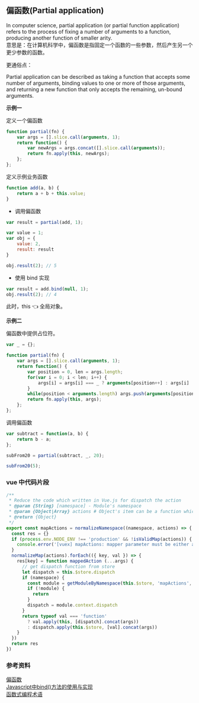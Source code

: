 
## 偏函数(Partial application)

In computer science, partial application (or partial function application) refers to the process of fixing a number of arguments to a function, producing another function of smaller arity.      
意思是：在计算机科学中，偏函数是指固定一个函数的一些参数，然后产生另一个更少参数的函数。

更通俗点：

Partial application can be described as taking a function that accepts some number of arguments, binding values to one or more of those arguments, and returning a new function that only accepts the remaining, un-bound arguments.

**示例一**      

定义一个偏函数
```javascript
function partial(fn) {
    var args = [].slice.call(arguments, 1);
    return function() {
        var newArgs = args.concat([].slice.call(arguments));
        return fn.apply(this, newArgs);
    };
};
```
定义示例业务函数
```javascript
function add(a, b) {
    return a + b + this.value;
}
```
* 调用偏函数
```javascript
var result = partial(add, 1);

var value = 1;
var obj = {
    value: 2,
    result: result
}

obj.result(2); // 5
```

* 使用 bind 实现
```javascript
var result = add.bind(null, 1);
obj.result(2); // 4 
```
此时，this 👈 全局对象。

**示例二**

偏函数中提供占位符。

```javascript
var _ = {};

function partial(fn) {
    var args = [].slice.call(arguments, 1);
    return function() {
        var position = 0, len = args.length;
        for(var i = 0; i < len; i++) {
            args[i] = args[i] === _ ? arguments[position++] : args[i]
        }
        while(position < arguments.length) args.push(arguments[position++]);
        return fn.apply(this, args);
    };
};
```

调用偏函数
```javascript
var subtract = function(a, b) { 
    return b - a; 
};

subFrom20 = partial(subtract, _, 20);

subFrom20(5);
```

### vue 中代码片段
```javascript
/**
 * Reduce the code which written in Vue.js for dispatch the action
 * @param {String} [namespace] - Module's namespace
 * @param {Object|Array} actions # Object's item can be a function which accept `dispatch` function as the first param, it can accept anthor params. You can dispatch action and do any other things in this function. specially, You need to pass anthor params from the mapped function.
 * @return {Object}
 */
export const mapActions = normalizeNamespace((namespace, actions) => {
  const res = {}
  if (process.env.NODE_ENV !== 'production' && !isValidMap(actions)) {
    console.error('[vuex] mapActions: mapper parameter must be either an Array or an Object')
  }
  normalizeMap(actions).forEach(({ key, val }) => {
    res[key] = function mappedAction (...args) {
      // get dispatch function from store
      let dispatch = this.$store.dispatch
      if (namespace) {
        const module = getModuleByNamespace(this.$store, 'mapActions', namespace)
        if (!module) {
          return
        }
        dispatch = module.context.dispatch
      }
      return typeof val === 'function'
        ? val.apply(this, [dispatch].concat(args))
        : dispatch.apply(this.$store, [val].concat(args))
    }
  })
  return res
})
```


### 参考资料
[偏函数](https://www.cnblogs.com/guaidianqiao/p/7771506.html)      
[Javascript中bind()方法的使用与实现](https://segmentfault.com/a/1190000002662251)     
[函数式编程术语](https://github.com/shfshanyue/fp-jargon-zh)      
